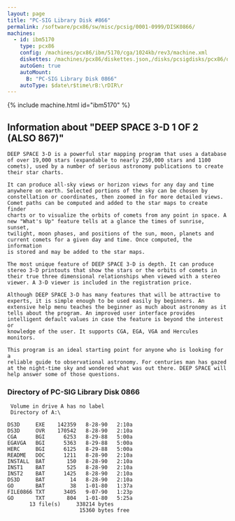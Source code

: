 ```yaml
---
layout: page
title: "PC-SIG Library Disk #866"
permalink: /software/pcx86/sw/misc/pcsig/0001-0999/DISK0866/
machines:
  - id: ibm5170
    type: pcx86
    config: /machines/pcx86/ibm/5170/cga/1024kb/rev3/machine.xml
    diskettes: /machines/pcx86/diskettes.json,/disks/pcsigdisks/pcx86/diskettes.json
    autoGen: true
    autoMount:
      B: "PC-SIG Library Disk 0866"
    autoType: $date\r$time\rB:\rDIR\r
---
```


{% include machine.html id="ibm5170" %}

## Information about "DEEP SPACE 3-D   1 OF 2 (ALSO 867)"

    DEEP SPACE 3-D is a powerful star mapping program that uses a database
    of over 19,000 stars (expandable to nearly 250,000 stars and 1100
    comets), used by a number of serious astronomy publications to create
    their star charts.
    
    It can produce all-sky views or horizon views for any day and time
    anywhere on earth. Selected portions of the sky can be chosen by
    constellation or coordinates, then zoomed in for more detailed views.
    Comet paths can be computed and added to the star maps to create finder
    charts or to visualize the orbits of comets from any point in space. A
    new "What's Up" feature tells at a glance the times of sunrise, sunset,
    twilight, moon phases, and positions of the sun, moon, planets and
    current comets for a given day and time. Once computed, the information
    is stored and may be added to the star maps.
    
    The most unique feature of DEEP SPACE 3-D is depth. It can produce
    stereo 3-D printouts that show the stars or the orbits of comets in
    their true three dimensional relationships when viewed with a stereo
    viewer. A 3-D viewer is included in the registration price.
    
    Although DEEP SPACE 3-D has many features that will be attractive to
    experts, it is simple enough to be used easily by beginners. An
    extensive help menu teaches the beginner as much about astronomy as it
    tells about the program. An improved user interface provides
    intelligent default values in case the feature is beyond the interest or
    knowledge of the user. It supports CGA, EGA, VGA and Hercules monitors.
    
    This program is an ideal starting point for anyone who is looking for a
    reliable guide to observational astronomy. For centuries man has gazed
    at the night-time sky and wondered what was out there. DEEP SPACE will
    help answer some of those questions.

### Directory of PC-SIG Library Disk 0866

     Volume in drive A has no label
     Directory of A:\

    DS3D     EXE    142359   8-28-90   2:10a
    DS3D     OVR    170542   8-28-90   2:10a
    CGA      BGI      6253   8-29-88   5:00a
    EGAVGA   BGI      5363   8-29-88   5:00a
    HERC     BGI      6125   8-29-88   5:00a
    README   DOC      1211   8-28-90   2:10a
    INSTALL  BAT       150   8-28-90   2:10a
    INST1    BAT       525   8-28-90   2:10a
    INST2    BAT      1425   8-28-90   2:10a
    DS3D     BAT        14   8-28-90   2:10a
    GO       BAT        38   1-01-80   1:37a
    FILE0866 TXT      3405   9-07-90   1:23p
    GO       TXT       804   1-01-80   5:25a
           13 file(s)     338214 bytes
                           15360 bytes free
